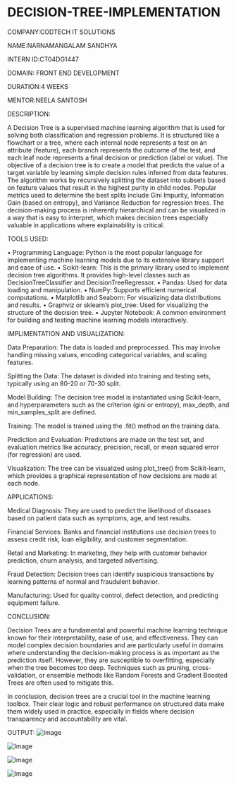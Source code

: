 # DECISION-TREE-IMPLEMENTATION

COMPANY:CODTECH IT SOLUTIONS

NAME:NARNAMANGALAM SANDHYA

INTERN ID:CT04DG1447

DOMAIN: FRONT END DEVELOPMENT

DURATION:4 WEEKS

MENTOR:NEELA SANTOSH

DESCRIPTION:

A Decision Tree is a supervised machine learning algorithm that is used for solving both classification and regression problems. It is structured like a flowchart or a tree, where each internal node represents a test on an attribute (feature), each branch represents the outcome of the test, and each leaf node represents a final decision or prediction (label or value).
The objective of a decision tree is to create a model that predicts the value of a target variable by learning simple decision rules inferred from data features. The algorithm works by recursively splitting the dataset into subsets based on feature values that result in the highest purity in child nodes. Popular metrics used to determine the best splits include Gini Impurity, Information Gain (based on entropy), and Variance Reduction for regression trees.
The decision-making process is inherently hierarchical and can be visualized in a way that is easy to interpret, which makes decision trees especially valuable in applications where explainability is critical.

TOOLS USED:

•	Programming Language: Python is the most popular language for implementing machine learning models due to its extensive library support and ease of use.
•	Scikit-learn: This is the primary library used to implement decision tree algorithms. It provides high-level classes such as DecisionTreeClassifier and DecisionTreeRegressor.
•	Pandas: Used for data loading and manipulation.
•	NumPy: Supports efficient numerical computations.
•	Matplotlib and Seaborn: For visualizing data distributions and results.
•	Graphviz or sklearn’s plot_tree: Used for visualizing the structure of the decision tree.
•	Jupyter Notebook: A common environment for building and testing machine learning models interactively.

IMPLIMENTATION AND VISUALIZATION:

Data Preparation: The data is loaded and preprocessed. This may involve handling missing values, encoding categorical variables, and scaling features.

Splitting the Data: The dataset is divided into training and testing sets, typically using an 80-20 or 70-30 split.

Model Building: The decision tree model is instantiated using Scikit-learn, and hyperparameters such as the criterion (gini or entropy), max_depth, and min_samples_split are defined.

Training: The model is trained using the .fit() method on the training data.

Prediction and Evaluation: Predictions are made on the test set, and evaluation metrics like accuracy, precision, recall, or mean squared error (for regression) are used.

Visualization: The tree can be visualized using plot_tree() from Scikit-learn, which provides a graphical representation of how decisions are made at each node.

APPLICATIONS:

Medical Diagnosis: They are used to predict the likelihood of diseases based on patient data such as symptoms, age, and test results.

Financial Services: Banks and financial institutions use decision trees to assess credit risk, loan eligibility, and customer segmentation.

Retail and Marketing: In marketing, they help with customer behavior prediction, churn analysis, and targeted advertising.

Fraud Detection: Decision trees can identify suspicious transactions by learning patterns of normal and fraudulent behavior.

Manufacturing: Used for quality control, defect detection, and predicting equipment failure.

CONCLUSION:

Decision Trees are a fundamental and powerful machine learning technique known for their interpretability, ease of use, and effectiveness. They can model complex decision boundaries and are particularly useful in domains where understanding the decision-making process is as important as the prediction itself. However, they are susceptible to overfitting, especially when the tree becomes too deep. Techniques such as pruning, cross-validation, or ensemble methods like Random Forests and Gradient Boosted Trees are often used to mitigate this.

In conclusion, decision trees are a crucial tool in the machine learning toolbox. Their clear logic and robust performance on structured data make them widely used in practice, especially in fields where decision transparency and accountability are vital.

OUTPUT:
![Image](https://github.com/user-attachments/assets/15515ed4-43ac-4ad7-a361-fa8f7a501e66)

![Image](https://github.com/user-attachments/assets/b935ba24-35c8-41d7-83a8-f887126f9594)

![Image](https://github.com/user-attachments/assets/67cde4c2-006f-4546-b3c4-32b24873fb26)

![Image](https://github.com/user-attachments/assets/7e86cf20-7ff5-402d-ae88-08a2a9a467c8)
